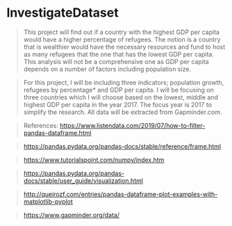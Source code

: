 # InvestigateDataset

>This project will find out if a country with the highest GDP per capita would have a higher percentage of refugees. The notion is a country that is wealthier would have the necessary resources and fund to host as many refugees that the one that has the lowest GDP per capita. This analysis will not be a comprehensive one as GDP per capita depends on a number of factors including population size.

>For this project, I will be including three indicators; population growth, refugees by percentage* and GDP per capita. I will be focusing on three countries which I will choose based on the lowest, middle and highest GDP per capita in the year 2017. The focus year is 2017 to simplify the research. All data will be extracted from Gapminder.com.

> References:
>https://www.listendata.com/2019/07/how-to-filter-pandas-dataframe.html

>https://pandas.pydata.org/pandas-docs/stable/reference/frame.html

>https://www.tutorialspoint.com/numpy/index.htm

>https://pandas.pydata.org/pandas-docs/stable/user_guide/visualization.html

>http://queirozf.com/entries/pandas-dataframe-plot-examples-with-matplotlib-pyplot

>https://www.gapminder.org/data/
